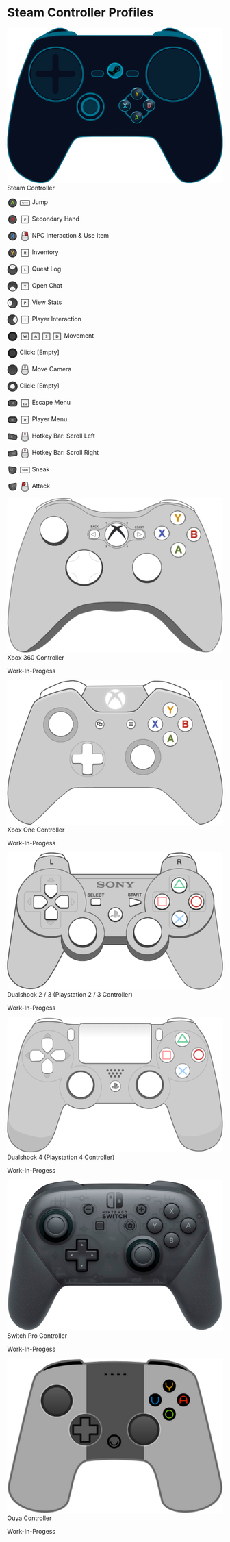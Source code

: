 # Steam Controller Profiles

![](img/controls/steam-layout.png)<br>
Steam Controller

<img height="25" style="vertical-align:middle" src="img/controls/steam/Steam_A.png"> <img height="25" style="vertical-align:middle" src="img/controls/keyboard/key_SPACE.png"> Jump 

<img height="25" style="vertical-align:middle" src="img/controls/steam/Steam_B.png"> <img height="25" style="vertical-align:middle" src="img/controls/keyboard/key-letter_F.png"> Secondary Hand

<img height="25" style="vertical-align:middle" src="img/controls/steam/Steam_X.png"> <img height="25" style="vertical-align:middle" src="img/controls/keyboard/key_CLICK-R.png"> NPC Interaction & Use Item

<img height="25" style="vertical-align:middle" src="img/controls/steam/Steam_Y.png"> <img height="25" style="vertical-align:middle" src="img/controls/keyboard/key-letter_R.png"> Inventory

<img height="25" style="vertical-align:middle" src="img/controls/steam/Steam_Left_Track_Up.png"> <img height="25" style="vertical-align:middle" src="img/controls/keyboard/key-letter_L.png"> Quest Log

<img height="25" style="vertical-align:middle" src="img/controls/steam/Steam_Left_Track_Down.png"> <img height="25" style="vertical-align:middle" src="img/controls/keyboard/key-letter_T.png"> Open Chat

<img height="25" style="vertical-align:middle" src="img/controls/steam/Steam_Left_Track_Left.png"> <img height="25" style="vertical-align:middle" src="img/controls/keyboard/key-letter_P.png"> View Stats

<img height="25" style="vertical-align:middle" src="img/controls/steam/Steam_Left_Track_Right.png"> <img height="25" style="vertical-align:middle" src="img/controls/keyboard/key-letter_I.png"> Player Interaction

<img height="25" style="vertical-align:middle" src="img/controls/steam/Steam_Stick.png"> <img height="25" style="vertical-align:middle" src="img/controls/keyboard/key-letter_W.png"><img height="25" style="vertical-align:middle" src="img/controls/keyboard/key-letter_A.png"><img height="25" style="vertical-align:middle" src="img/controls/keyboard/key-letter_S.png"><img height="25" style="vertical-align:middle" src="img/controls/keyboard/key-letter_D.png"> Movement

<img height="25" style="vertical-align:middle" src="img/controls/steam/Steam_Stick.png"> Click: [Empty]

<img height="25" style="vertical-align:middle" src="img/controls/steam/Steam_Right_Track.png"> <img height="25" style="vertical-align:middle" src="img/controls/keyboard/key_CLICK-0.png"> Move Camera

<img height="25" style="vertical-align:middle" src="img/controls/steam/Steam_Right_Track_Center.png"> Click: [Empty]

<img height="25" style="vertical-align:middle" src="img/controls/steam/Steam_Back.png"> <img height="25" style="vertical-align:middle" src="img/controls/keyboard/key_ESC.png"> Escape Menu

<img height="25" style="vertical-align:middle" src="img/controls/steam/Steam_Start.png"> <img height="25" style="vertical-align:middle" src="img/controls/keyboard/key-letter_R.png"> Player Menu

<img height="25" style="vertical-align:middle" src="img/controls/steam/Steam_LB.png"> <img height="25" style="vertical-align:middle" src="img/controls/keyboard/key_CLICK-M.png"> Hotkey Bar: Scroll Left

<img height="25" style="vertical-align:middle" src="img/controls/steam/Steam_RB.png"> <img height="25" style="vertical-align:middle" src="img/controls/keyboard/key_CLICK-M.png"> Hotkey Bar: Scroll Right

<img height="25" style="vertical-align:middle" src="img/controls/steam/Steam_LT.png"> <img height="25" style="vertical-align:middle" src="img/controls/keyboard/key_SHIFT.png"> Sneak

<img height="25" style="vertical-align:middle" src="img/controls/steam/Steam_RT.png"> <img height="25" style="vertical-align:middle" src="img/controls/keyboard/key_CLICK-L.png"> Attack

![](img/controls/xbox360-layout.png)<br>
Xbox 360 Controller

Work-In-Progess

![](img/controls/xboxone-layout.png)<br>
Xbox One Controller

Work-In-Progess

![](img/controls/ps3-layout.png)<br>
Dualshock 2 / 3 (Playstation 2 / 3 Controller)

Work-In-Progess

![](img/controls/ps4-layout.png)<br>
Dualshock 4 (Playstation 4 Controller)

Work-In-Progess

![](img/controls/switchpro-layout.png)<br>
Switch Pro Controller

Work-In-Progess

![](img/controls/ouya-layout.png)<br>
Ouya Controller

Work-In-Progess
